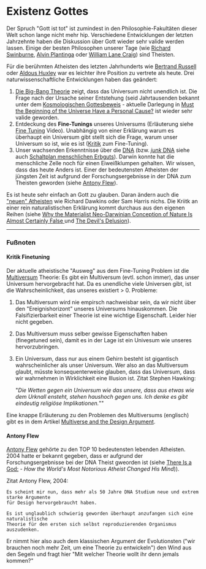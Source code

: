 
# Existenz Gottes

Der Spruch "Gott ist tot" ist zumindest in den Philosophie-Fakultäten dieser Welt schon lange nicht mehr hip. Verschiedene Entwicklungen der letzten Jahrzehnte haben die Diskussion über Gott wieder sehr valide werden lassen. Einige der besten Philosophen unserer Tage (wie [Richard Swinburne](http://de.wikipedia.org/wiki/Richard_Swinburne), [Alvin Plantinga](http://de.wikipedia.org/wiki/Alvin_Plantinga) oder [William Lane Craig](http://de.wikipedia.org/wiki/William_Lane_Craig)) sind Theisten.

Für die berühmten Atheisten des letzten Jahrhunderts wie [Bertrand Russell](http://de.wikipedia.org/wiki/Bertrand_Russell) oder [Aldous Huxley](http://de.wikipedia.org/wiki/Aldous_Huxley) war es leichter ihre Position zu vertrete als heute. Drei naturwissenschaftliche Entwicklungen haben das geändert:

1. [Die Big-Bang Theorie](http://de.wikipedia.org/wiki/Urknall#Forschungsgeschichte) zeigt, dass das Universum nicht unendlich ist. Die Frage nach der Ursache seiner Entstehung (seid Jahrtausenden bekannt unter dem [Kosmologischen Gottesbeweis](http://en.wikipedia.org/wiki/Cosmological_argument) - aktuelle Darlegung in [Must the Beginning of the Universe Have a Personal Cause?](http://www.reasonablefaith.org/must-the-beginning-of-the-universe-have-a-personal-cause-a-rejoinder) ist wieder sehr valide geworden.
2. Entdeckung des **Fine-Tunings** unseres Universums (Erläuterung siehe [Fine Tuning](https://www.youtube.com/watch?v=Q3jvfvho3CE) Video). Unabhängig von einer Erklärung warum es überhaupt ein Universum gibt stellt sich die Frage, warum unser Universum so ist, wie es ist ([Kritik](#kritik-finetuning) zum Fine-Tuning).
3. Unser wachsenden Erkenntnisse über die [DNA](http://de.wikipedia.org/w/index.php?title=Desoxyribonukleinsäure) (bzw. [*junk* DNA](http://de.wikipedia.org/wiki/Nichtcodierende_Desoxyribonukleinsäure) siehe auch [Schaltplan menschlichen Erbguts](http://www.wissenschaft.de/home/-/journal_content/56/12054/926746/)). Darwin konnte hat die menschliche Zelle noch für einen Eiweißklumpen gehalten. Wir wissen, dass das heute Anders ist. Einer der bedeutensten Atheisten der jüngsten Zeit ist aufgrund der Forschungsergebnisse in der DNA zum Theisten geworden (siehe [Antony Flew](#antonyflew)).

Es ist heute sehr einfach an Gott zu glauben. Daran ändern auch die ["neuen" Atheisten](http://en.wikipedia.org/wiki/New_Atheism) wie Richard Dawkins oder Sam Harris nichs. Die Kriitk an einer rein naturalistischen Erklärung kommt durchaus aus den eigenen Reihen (siehe [Why the Materialist Neo-Darwinian Conception of Nature Is Almost Certainly False ](http://www.amazon.de/gp/product/B008SQL6NS) und [The Devil's Delusion](http://www.amazon.de/dp/B005QRNZYK/)).


-----

### Fußnoten

#### Kritik Finetuning


Der aktuelle atheistische "Ausweg" aus dem Fine-Tuning Problem ist die [Multiversum](http://de.wikipedia.org/wiki/Parallelwelt#Modelle_zum_Urknall) Theorie: Es gibt ein Multiversum (evtl. schon immer), das unser Universum hervorgebracht hat. Da es unendliche viele Universen gibt, ist die Wahrscheinlichkeit, das unseres existiert > 0. Probleme:

1.  Das Multiversum wird nie empirsch nachweisbar sein, da wir nicht über den "Ereignishorizont" unseres Universums hinauskommen. Die Falsifizierbarkeit einer Theorie ist eine wichtige Eigenschaft. Leider hier nicht gegeben. 
2. Das Multiversum muss selber gewisse Eigenschaften haben (finegetuned sein), damit es in der Lage ist ein Univesum wie unseres hervorzubringen.
3. Ein Universum, dass nur aus einem Gehirn besteht ist gigantisch wahrscheinlicher als unser Universum. Wer also an das Multiversum glaubt, müsste konsequenterweise glauben, dass das Universum, dass wir wahrnehmen in Wirklichkeit eine Illusion ist. Zitat Stephen Hawking:

     "*Die Wetten gegen ein Universum wie das unsere, dass aus etwas wie dem Urknall ensteht, stehen haushoch gegen uns. Ich denke es gibt eindeutig religiöse Implikationen.*""

Eine knappe Erläuterung zu den Problemen des Multiversums (englisch) gibt es in dem Artikel [Multiverse and the Design Argument](http://www.reasonablefaith.org/multiverse-and-the-design-argument).

#### Antony Flew

[Antony Flew](http://de.wikipedia.org/wiki/Antony_Flew) gehörte zu den TOP 10 bedeutensten lebenden Atheisten. 2004 hatte er bekannt gegeben, dass er aufgrund der Forschungsergebnisse bei der DNA Theist gweorden ist (siehe [There Is a God:](http://www.amazon.de/dp/0061335304/) - *How the World's Most Notorious Atheist Changed His Mind*)).

Zitat Antony Flew, 2004:

    Es scheint mir nun, dass mehr als 50 Jahre DNA Studium neue und extrem starke Argumente
    für Design hervorgebraucht haben.

    Es ist unglaublich schwierig geworden überhaupt anzufangen sich eine naturalistische
    Theorie für den ersten sich selbst reproduzierenden Organismus auszudenken.


Er nimmt hier also auch dem klassischen Argument der Evolutionsten ("wir brauchen noch mehr Zeit, um eine Theorie zu entwickeln") den Wind aus den Segeln und fragt hier "Mit welcher Theorie wollt ihr denn jemals kommen?"



